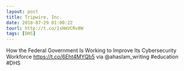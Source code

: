 ```yaml
---
layout: post
title: Tripwire, Inc.
date: 2018-07-29 01:00:22
tourl: http://t.co/1sHmVCRv8W
tags: [DHS]
---
```

How the Federal Government Is Working to Improve Its Cybersecurity Workforce https://t.co/6Eht4MYQb5 via @ahaslam_writing #education #DHS